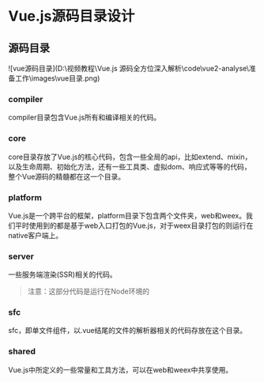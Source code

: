 # Vue.js源码目录设计

## 源码目录

![vue源码目录](D:\视频教程\Vue.js 源码全方位深入解析\code\vue2-analyse\准备工作\images\vue目录.png)

### compiler

compiler目录包含Vue.js所有和编译相关的代码。

### core

core目录存放了Vue.js的核心代码，包含一些全局的api，比如extend、mixin，以及生命周期、初始化方法，还有一些工具类、虚拟dom、响应式等等的代码，整个Vue源码的精髓都在这一个目录。

### platform

Vue.js是一个跨平台的框架，platform目录下包含两个文件夹，web和weex。我们平时使用到的都是基于web入口打包的Vue.js，对于weex目录打包的则运行在native客户端上。

### server

一些服务端渲染(SSR)相关的代码。

>  注意：这部分代码是运行在Node环境的

### sfc

sfc，即单文件组件，以.vue结尾的文件的解析器相关的代码存放在这个目录。

### shared

Vue.js中所定义的一些常量和工具方法，可以在web和weex中共享使用。